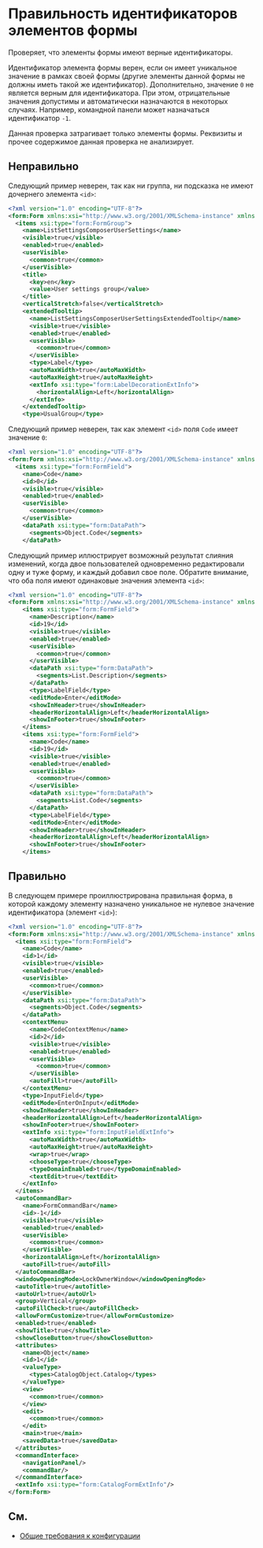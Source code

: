 # Правильность идентификаторов элементов формы

Проверяет, что элементы формы имеют верные идентификаторы.

Идентификатор элемента формы верен, если он имеет уникальное значение в рамках своей формы
(другие элементы данной формы не должны иметь такой же идентификатор).
Дополнительно, значение `0` не является верным для идентификатора.
При этом, отрицательные значения допустимы и автоматически назначаются в некоторых случаях.
Например, командной панели может назначаться идентификатор `-1`.

Данная проверка затрагивает только элементы формы.
Реквизиты и прочее содержимое данная проверка не анализирует.

## Неправильно

Следующий пример неверен, так как ни группа, ни подсказка не имеют дочернего элемента `<id>`:

```xml
<?xml version="1.0" encoding="UTF-8"?>
<form:Form xmlns:xsi="http://www.w3.org/2001/XMLSchema-instance" xmlns:core="http://g5.1c.ru/v8/dt/mcore" xmlns:form="http://g5.1c.ru/v8/dt/form">
  <items xsi:type="form:FormGroup">
    <name>ListSettingsComposerUserSettings</name>
    <visible>true</visible>
    <enabled>true</enabled>
    <userVisible>
      <common>true</common>
    </userVisible>
    <title>
      <key>en</key>
      <value>User settings group</value>
    </title>
    <verticalStretch>false</verticalStretch>
    <extendedTooltip>
      <name>ListSettingsComposerUserSettingsExtendedTooltip</name>
      <visible>true</visible>
      <enabled>true</enabled>
      <userVisible>
        <common>true</common>
      </userVisible>
      <type>Label</type>
      <autoMaxWidth>true</autoMaxWidth>
      <autoMaxHeight>true</autoMaxHeight>
      <extInfo xsi:type="form:LabelDecorationExtInfo">
        <horizontalAlign>Left</horizontalAlign>
      </extInfo>
    </extendedTooltip>
    <type>UsualGroup</type>
```

Следующий пример неверен, так как элемент `<id>` поля `Code` имеет значение `0`:

```xml
<?xml version="1.0" encoding="UTF-8"?>
<form:Form xmlns:xsi="http://www.w3.org/2001/XMLSchema-instance" xmlns:form="http://g5.1c.ru/v8/dt/form">
  <items xsi:type="form:FormField">
    <name>Code</name>
    <id>0</id>
    <visible>true</visible>
    <enabled>true</enabled>
    <userVisible>
      <common>true</common>
    </userVisible>
    <dataPath xsi:type="form:DataPath">
      <segments>Object.Code</segments>
    </dataPath>
```

Следующий пример иллюстрирует возможный результат слияния изменений, 
когда двое пользователей одновременно редактировали одну и туже форму,
и каждый добавил свое поле. Обратите внимание, что оба поля имеют одинаковые значения
элемента `<id>`:

```xml
<?xml version="1.0" encoding="UTF-8"?>
<form:Form xmlns:xsi="http://www.w3.org/2001/XMLSchema-instance" xmlns:core="http://g5.1c.ru/v8/dt/mcore" xmlns:form="http://g5.1c.ru/v8/dt/form">
    <items xsi:type="form:FormField">
      <name>Description</name>
      <id>19</id>
      <visible>true</visible>
      <enabled>true</enabled>
      <userVisible>
        <common>true</common>
      </userVisible>
      <dataPath xsi:type="form:DataPath">
        <segments>List.Description</segments>
      </dataPath>
      <type>LabelField</type>
      <editMode>Enter</editMode>
      <showInHeader>true</showInHeader>
      <headerHorizontalAlign>Left</headerHorizontalAlign>
      <showInFooter>true</showInFooter>
    </items>
    <items xsi:type="form:FormField">
      <name>Code</name>
      <id>19</id>
      <visible>true</visible>
      <enabled>true</enabled>
      <userVisible>
        <common>true</common>
      </userVisible>
      <dataPath xsi:type="form:DataPath">
        <segments>List.Code</segments>
      </dataPath>
      <type>LabelField</type>
      <editMode>Enter</editMode>
      <showInHeader>true</showInHeader>
      <headerHorizontalAlign>Left</headerHorizontalAlign>
      <showInFooter>true</showInFooter>
    </items>
``` 

## Правильно

В следующем примере проиллюстрирована правильная форма, в которой каждому элементу назначено
уникальное не нулевое значение идентификатора (элемент `<id>`):

```xml
<?xml version="1.0" encoding="UTF-8"?>
<form:Form xmlns:xsi="http://www.w3.org/2001/XMLSchema-instance" xmlns:form="http://g5.1c.ru/v8/dt/form">
  <items xsi:type="form:FormField">
    <name>Code</name>
    <id>1</id>
    <visible>true</visible>
    <enabled>true</enabled>
    <userVisible>
      <common>true</common>
    </userVisible>
    <dataPath xsi:type="form:DataPath">
      <segments>Object.Code</segments>
    </dataPath>
    <contextMenu>
      <name>CodeContextMenu</name>
      <id>2</id>
      <visible>true</visible>
      <enabled>true</enabled>
      <userVisible>
        <common>true</common>
      </userVisible>
      <autoFill>true</autoFill>
    </contextMenu>
    <type>InputField</type>
    <editMode>EnterOnInput</editMode>
    <showInHeader>true</showInHeader>
    <headerHorizontalAlign>Left</headerHorizontalAlign>
    <showInFooter>true</showInFooter>
    <extInfo xsi:type="form:InputFieldExtInfo">
      <autoMaxWidth>true</autoMaxWidth>
      <autoMaxHeight>true</autoMaxHeight>
      <wrap>true</wrap>
      <chooseType>true</chooseType>
      <typeDomainEnabled>true</typeDomainEnabled>
      <textEdit>true</textEdit>
    </extInfo>
  </items>
  <autoCommandBar>
    <name>FormCommandBar</name>
    <id>-1</id>
    <visible>true</visible>
    <enabled>true</enabled>
    <userVisible>
      <common>true</common>
    </userVisible>
    <horizontalAlign>Left</horizontalAlign>
    <autoFill>true</autoFill>
  </autoCommandBar>
  <windowOpeningMode>LockOwnerWindow</windowOpeningMode>
  <autoTitle>true</autoTitle>
  <autoUrl>true</autoUrl>
  <group>Vertical</group>
  <autoFillCheck>true</autoFillCheck>
  <allowFormCustomize>true</allowFormCustomize>
  <enabled>true</enabled>
  <showTitle>true</showTitle>
  <showCloseButton>true</showCloseButton>
  <attributes>
    <name>Object</name>
    <id>1</id>
    <valueType>
      <types>CatalogObject.Catalog</types>
    </valueType>
    <view>
      <common>true</common>
    </view>
    <edit>
      <common>true</common>
    </edit>
    <main>true</main>
    <savedData>true</savedData>
  </attributes>
  <commandInterface>
    <navigationPanel/>
    <commandBar/>
  </commandInterface>
  <extInfo xsi:type="form:CatalogFormExtInfo"/>
</form:Form>
```

## См.

- [Общие требования к конфигурации](https://its.1c.ru/db/v8std#content:467:hdoc:2.2)
